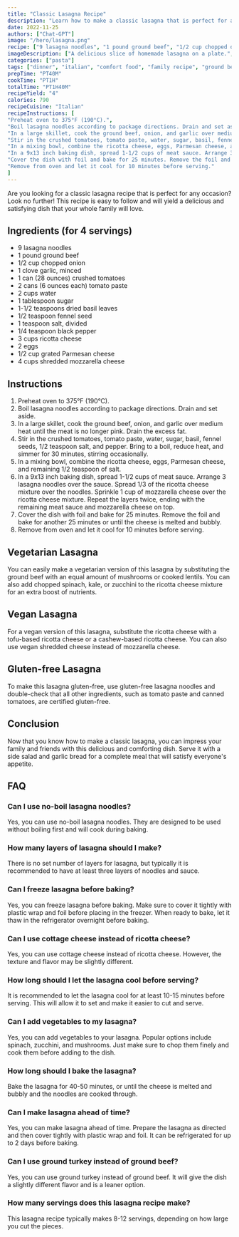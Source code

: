```yaml
---
title: "Classic Lasagna Recipe"
description: "Learn how to make a classic lasagna that is perfect for any occasion!"
date: 2022-11-25
authors: ["Chat-GPT"]
image: "/hero/lasagna.png"
recipe: ["9 lasagna noodles", "1 pound ground beef", "1/2 cup chopped onion", "1 clove garlic, minced", "1 can (28 ounces) crushed tomatoes", "2 cans (6 ounces each) tomato paste", "2 cups water", "1 tablespoon sugar", "1-1/2 teaspoons dried basil leaves", "1/2 teaspoon fennel seed", "1 teaspoon salt, divided", "1/4 teaspoon black pepper", "3 cups ricotta cheese", "2 eggs", "1/2 cup grated Parmesan cheese", "4 cups shredded mozzarella cheese"]
imageDescription: ["A delicious slice of homemade lasagna on a plate.", "A serving of lasagna with a steamy and cheesy top layer", "A square slice of lasagna with melted cheese on top", "A close-up of a slice of lasagna with visible layers of noodles, cheese, and tomato sauce."]
categories: ["pasta"]
tags: ["dinner", "italian", "comfort food", "family recipe", "ground beef"]
prepTime: "PT40M"
cookTime: "PT1H"
totalTime: "PT1H40M"
recipeYield: "4"
calories: 790
recipeCuisine: "Italian"
recipeInstructions: [
"Preheat oven to 375°F (190°C).",
"Boil lasagna noodles according to package directions. Drain and set aside.",
"In a large skillet, cook the ground beef, onion, and garlic over medium heat until the meat is no longer pink. Drain the excess fat.",
"Stir in the crushed tomatoes, tomato paste, water, sugar, basil, fennel seeds, 1/2 teaspoon salt, and pepper. Bring to a boil, reduce heat, and simmer for 30 minutes, stirring occasionally.",
"In a mixing bowl, combine the ricotta cheese, eggs, Parmesan cheese, and remaining 1/2 teaspoon of salt.",
"In a 9x13 inch baking dish, spread 1-1/2 cups of meat sauce. Arrange 3 lasagna noodles over the sauce. Spread 1/3 of the ricotta cheese mixture over the noodles. Sprinkle 1 cup of mozzarella cheese over the ricotta cheese mixture. Repeat the layers twice, ending with the remaining meat sauce and mozzarella cheese on top.",
"Cover the dish with foil and bake for 25 minutes. Remove the foil and bake for another 25 minutes or until the cheese is melted and bubbly.",
"Remove from oven and let it cool for 10 minutes before serving."
]
---
```


Are you looking for a classic lasagna recipe that is perfect for any occasion? Look no further! This recipe is easy to follow and will yield a delicious and satisfying dish that your whole family will love.

## Ingredients (for 4 servings)
- 9 lasagna noodles
- 1 pound ground beef
- 1/2 cup chopped onion
- 1 clove garlic, minced
- 1 can (28 ounces) crushed tomatoes
- 2 cans (6 ounces each) tomato paste
- 2 cups water
- 1 tablespoon sugar
- 1-1/2 teaspoons dried basil leaves
- 1/2 teaspoon fennel seed
- 1 teaspoon salt, divided
- 1/4 teaspoon black pepper
- 3 cups ricotta cheese
- 2 eggs
- 1/2 cup grated Parmesan cheese
- 4 cups shredded mozzarella cheese

## Instructions
1. Preheat oven to 375°F (190°C).
2. Boil lasagna noodles according to package directions. Drain and set aside.
3. In a large skillet, cook the ground beef, onion, and garlic over medium heat until the meat is no longer pink. Drain the excess fat.
4. Stir in the crushed tomatoes, tomato paste, water, sugar, basil, fennel seeds, 1/2 teaspoon salt, and pepper. Bring to a boil, reduce heat, and simmer for 30 minutes, stirring occasionally.
5. In a mixing bowl, combine the ricotta cheese, eggs, Parmesan cheese, and remaining 1/2 teaspoon of salt.
6. In a 9x13 inch baking dish, spread 1-1/2 cups of meat sauce. Arrange 3 lasagna noodles over the sauce. Spread 1/3 of the ricotta cheese mixture over the noodles. Sprinkle 1 cup of mozzarella cheese over the ricotta cheese mixture. Repeat the layers twice, ending with the remaining meat sauce and mozzarella cheese on top.
7. Cover the dish with foil and bake for 25 minutes. Remove the foil and bake for another 25 minutes or until the cheese is melted and bubbly.
8. Remove from oven and let it cool for 10 minutes before serving.

## Vegetarian Lasagna
You can easily make a vegetarian version of this lasagna by substituting the ground beef with an equal amount of mushrooms or cooked lentils. You can also add chopped spinach, kale, or zucchini to the ricotta cheese mixture for an extra boost of nutrients.

## Vegan Lasagna
For a vegan version of this lasagna, substitute the ricotta cheese with a tofu-based ricotta cheese or a cashew-based ricotta cheese. You can also use vegan shredded cheese instead of mozzarella cheese.

## Gluten-free Lasagna
To make this lasagna gluten-free, use gluten-free lasagna noodles and double-check that all other ingredients, such as tomato paste and canned tomatoes, are certified gluten-free.

## Conclusion
Now that you know how to make a classic lasagna, you can impress your family and friends with this delicious and comforting dish. Serve it with a side salad and garlic bread for a complete meal that will satisfy everyone's appetite.

## FAQ

### Can I use no-boil lasagna noodles?

Yes, you can use no-boil lasagna noodles. They are designed to be used without boiling first and will cook during baking.

### How many layers of lasagna should I make?

There is no set number of layers for lasagna, but typically it is recommended to have at least three layers of noodles and sauce.

### Can I freeze lasagna before baking?

Yes, you can freeze lasagna before baking. Make sure to cover it tightly with plastic wrap and foil before placing in the freezer. When ready to bake, let it thaw in the refrigerator overnight before baking.

### Can I use cottage cheese instead of ricotta cheese?

Yes, you can use cottage cheese instead of ricotta cheese. However, the texture and flavor may be slightly different.

### How long should I let the lasagna cool before serving?

It is recommended to let the lasagna cool for at least 10-15 minutes before serving. This will allow it to set and make it easier to cut and serve.

### Can I add vegetables to my lasagna?

Yes, you can add vegetables to your lasagna. Popular options include spinach, zucchini, and mushrooms. Just make sure to chop them finely and cook them before adding to the dish.

### How long should I bake the lasagna?

Bake the lasagna for 40-50 minutes, or until the cheese is melted and bubbly and the noodles are cooked through.

### Can I make lasagna ahead of time?

Yes, you can make lasagna ahead of time. Prepare the lasagna as directed and then cover tightly with plastic wrap and foil. It can be refrigerated for up to 2 days before baking.

### Can I use ground turkey instead of ground beef?

Yes, you can use ground turkey instead of ground beef. It will give the dish a slightly different flavor and is a leaner option.

### How many servings does this lasagna recipe make?

This lasagna recipe typically makes 8-12 servings, depending on how large you cut the pieces.